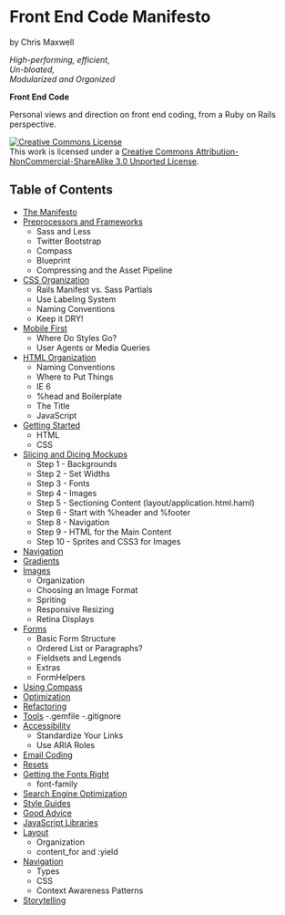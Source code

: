 Front End Code Manifesto
========================

by Chris Maxwell

*High-performing, efficient,*  
*Un-bloated,*  
*Modularized and Organized*

**Front End Code**


Personal views and direction on front end coding, from a Ruby on Rails perspective.

<a rel="license" href="http://creativecommons.org/licenses/by-nc-sa/3.0/">
  <img alt="Creative Commons License" style="border-width:0" src="http://i.creativecommons.org/l/by-nc-sa/3.0/88x31.png" /></a>
<br />This work is licensed under a 
<a rel="license" href="http://creativecommons.org/licenses/by-nc-sa/3.0/">Creative Commons Attribution-NonCommercial-ShareAlike 3.0 Unported License</a>.


Table of Contents
-----------------

- [The Manifesto][]
- [Preprocessors and Frameworks][]
  - Sass and Less
  - Twitter Bootstrap
  - Compass
  - Blueprint
  - Compressing and the Asset Pipeline
- [CSS Organization][]
  - Rails Manifest vs. Sass Partials
  - Use Labeling System
  - Naming Conventions
  - Keep it DRY!
- [Mobile First][]
  - Where Do Styles Go?
  - User Agents or Media Queries
- [HTML Organization][]
  - Naming Conventions
  - Where to Put Things
  - IE 6
  - %head and Boilerplate
  - The Title
  - JavaScript
- [Getting Started][]
  - HTML
  - CSS
- [Slicing and Dicing Mockups][]
  - Step 1 - Backgrounds
  - Step 2 - Set Widths
  - Step 3 - Fonts
  - Step 4 - Images
  - Step 5 - Sectioning Content (layout/application.html.haml)
  - Step 6 - Start with %header and %footer
  - Step 8 - Navigation
  - Step 9 - HTML for the Main Content
  - Step 10 - Sprites and CSS3 for Images
- [Navigation][]
- [Gradients][]
- [Images][]
  - Organization
  - Choosing an Image Format
  - Spriting
  - Responsive Resizing
  - Retina Displays
- [Forms][]
  - Basic Form Structure
  - Ordered List or Paragraphs?
  - Fieldsets and Legends
  - Extras
  - FormHelpers
- [Using Compass][]
- [Optimization][]
- [Refactoring][]
- [Tools][]
  -.gemfile
  -.gitignore
- [Accessibility][]
  - Standardize Your Links
  - Use ARIA Roles
- [Email Coding][]
- [Resets][]
- [Getting the Fonts Right][]
  - font-family
- [Search Engine Optimization][]
- [Style Guides][]
- [Good Advice][]
- [JavaScript Libraries][]
- [Layout][]
  - Organization
  - content_for and :yield
- [Navigation][]
  - Types
  - CSS
  - Context Awareness Patterns
- [Storytelling][]

[The Manifesto]:                     https://github.com/maxxiimo/Front-End-Code-Manifesto/blob/master/The%20Manifesto.md
[Preprocessors and Frameworks]:      https://github.com/maxxiimo/Front-End-Code-Manifesto/blob/master/Preprocessors%20and%20Frameworks.md
[CSS Organization]:                  https://github.com/maxxiimo/Front-End-Code-Manifesto/blob/master/CSS%20Organization.md
[Mobile First]:                      https://github.com/maxxiimo/Front-End-Code-Manifesto/blob/master/Mobile%20First.md
[HTML Organization]:                 https://github.com/maxxiimo/Front-End-Code-Manifesto/blob/master/HTML%20Organization.md
[Getting Started]:                   https://github.com/maxxiimo/Front-End-Code-Manifesto/blob/master/Getting%20Started.md
[Slicing and Dicing Mockups]:        https://github.com/maxxiimo/Front-End-Code-Manifesto/blob/master/Slicing%20and%20Dicing%20Mockups.md
[Navigation]:                        https://github.com/maxxiimo/Front-End-Code-Manifesto/blob/master/Navigation.md
[Gradients]:                         https://github.com/maxxiimo/Front-End-Code-Manifesto/blob/master/Gradients.md
[Images]:                            https://github.com/maxxiimo/Front-End-Code-Manifesto/blob/master/Images.md
[Forms]:                             https://github.com/maxxiimo/Front-End-Code-Manifesto/blob/master/Forms.md
[Using Compass]:                     https://github.com/maxxiimo/Front-End-Code-Manifesto/blob/master/Using%20Compass.md
[Optimization]:                      https://github.com/maxxiimo/Front-End-Code-Manifesto/blob/master/Optimization.md
[Refactoring]:                       https://github.com/maxxiimo/Front-End-Code-Manifesto/blob/master/Refactoring.md
[Tools]:                             https://github.com/maxxiimo/Front-End-Code-Manifesto/blob/master/Tools.md
[Accessibility]:                     https://github.com/maxxiimo/Front-End-Code-Manifesto/blob/master/Accessibility.md
[Email Coding]:                      https://github.com/maxxiimo/Front-End-Code-Manifesto/blob/master/Email%20Coding.md
[Resets]:                            https://github.com/maxxiimo/Front-End-Code-Manifesto/blob/master/Resets.md
[Getting the Fonts Right]:           https://github.com/maxxiimo/Front-End-Code-Manifesto/blob/master/Getting%20the%20Fonts%20Right.md
[Search Engine Optimization]:        https://github.com/maxxiimo/Front-End-Code-Manifesto/blob/master/Search%20Engine%20Optimization.md
[Style Guides]:                      https://github.com/maxxiimo/Front-End-Code-Manifesto/blob/master/Style%20Guides.md
[Good Advice]:                       https://github.com/maxxiimo/Front-End-Code-Manifesto/blob/master/Good%20Advice.md
[JavaScript Libraries]:              https://github.com/maxxiimo/Front-End-Code-Manifesto/blob/master/JavaScript%20Libraries.md
[Layout]:                            https://github.com/maxxiimo/Front-End-Code-Manifesto/blob/master/Layout.md
[Navigation]:                        https://github.com/maxxiimo/Front-End-Code-Manifesto/blob/master/Navigation.md
[Storytelling]:                      https://github.com/maxxiimo/Front-End-Code-Manifesto/blob/master/Storytelling.md
